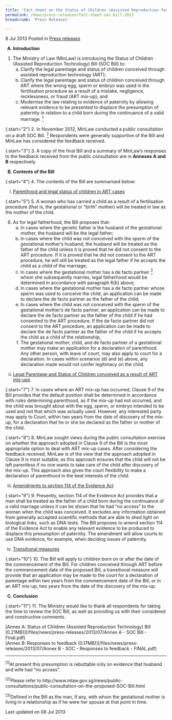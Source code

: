 ```yaml
---
title: 'Fact sheet on the Status of Children (Assisted Reproduction Technology) Bill'
permalink: /news/press-releases/fact-sheet-soc-bill-2013
breadcrumb: 'Press Releases'

---
```



8 Jul 2013 Posted in [Press releases](/news/press-releases)

<ol style="list-style-type: upper-alpha; font-weight: bold;">
<li>Introduction</li>
</ol>

<ol>
<li>The Ministry of Law (MinLaw) is introducing the Status of Children (Assisted Reproduction Technology) Bill (SOC Bill) to:

<ol style="list-style-type: lower-alpha;">


<li>Clarify the legal parentage and status of children conceived through assisted reproduction technology (ART);</li>


<li>Clarify the legal parentage and status of children conceived through ART where the wrong egg, sperm or embryo was used in the fertilisation procedure as a result of a mistake, negligence, recklessness, or fraud (ART mix-up); and </li>


<li>Modernise the law relating to evidence of paternity by allowing relevant evidence to be presented to displace the presumption of paternity in relation to a child born during the continuance of a valid marriage. <a href="#presumption"><sup>1</sup></a> </li>




</ol>

</li>
</ol>


{:start="2"}
2. In November 2012, MinLaw conducted a public consultation on a draft SOC Bill. <a href="#bill"><sup>2</sup></a>  Respondents were generally supportive of the Bill and MinLaw has considered the feedback received.

{:start="3"}
3. A copy of the final Bill and a summary of MinLaw’s responses to the feedback received from the public consultation are in **Annexes A and B** respectively.


<ol start="2" style="list-style-type: upper-alpha; font-weight: bold;">
<li>Contents of the Bill</li>
</ol>

{:start="4"}
4. The contents of the Bill are summarised below:

<ol style="list-style-type: lower-roman;">
<li><u> Parenthood and legal status of children in ART cases</u></li>
</ol>

{:start="5"}
5. A woman who has carried a child as a result of a fertilisation procedure (that is, the gestational or “birth” mother) will be treated in law as the mother of the child. 

<ol start="6">
<li>As for legal fatherhood, the Bill proposes that:

<ol style="list-style-type: lower-alpha;">

<li>In cases where the genetic father is the husband of the gestational mother, the husband will be the legal father;</li> 


<li>In cases where the child was not conceived with the sperm of the gestational mother’s husband, the husband will be treated as the father of the child unless it is proved that he did not consent to the ART procedure. If it is proved that he did not consent to the ART procedure, he will still be treated as the legal father if he accepts the child as a child of the marriage;</li>


<li>In cases where the gestational mother has a de facto partner <a href="#relationship"><sup>3</sup></a> whom she subsequently marries, legal fatherhood would be determined in accordance with paragraph 6(b) above;</li>


<li>In cases where the gestational mother has a de facto partner whose sperm was used to conceive the child, an application can be made to declare the de facto partner as the father of the child;</li>


<li>In cases where the child was not conceived with the sperm of the gestational mother’s de facto partner, an application can be made to declare the de facto partner as the father of the child if he had consented to the ART procedure. If the de facto partner did not consent to the ART procedure, an application can be made to declare the de facto partner as the father of the child if he accepts the child as a child of the relationship;</li>


<li>The gestational mother, child, and de facto partner of a gestational mother may make an application for a declaration of parenthood. Any other person, with leave of court, may also apply to court for a declaration. In cases within scenarios (d) and (e) above, any declaration made would not confer legitimacy on the child.</li>



</ol>


</li>

</ol>

<ol start="2" style="list-style-type: lower-roman;">
<li><u>Legal Parentage and Status of Children conceived as a result of ART mix-ups</u></li>
</ol>


{:start="7"}
7. In cases where an ART mix-up has occurred, Clause 9 of the Bill provides that the default position shall be determined in accordance with rules determining parenthood, as if the mix-up had not occurred, and the child was brought about with the egg, sperm, or embryo intended to be used and not that which was actually used. However, any interested party may apply to Court, within two years from the date of discovery of the mix-up, for a declaration that he or she be declared as the father or mother of the child.


{:start="8"}
8. MinLaw sought views during the public consultation exercise on whether the approach adopted in Clause 9 of the Bill is the most appropriate option to deal with ART mix-up cases. After considering the feedback received, MinLaw is of the view that the approach adopted in Clause 9 is most suitable, as this approach ensures that the child will not be left parentless if no one wants to take care of the child after discovery of the mix-up. This approach also gives the court flexibility to make a declaration of parenthood in the best interests of the child.




<ol start="3" style="list-style-type: lower-roman;">
<li><u>Amendments to section 114 of the Evidence Act</u></li>
</ol>


{:start="9"}
9. Presently, section 114 of the Evidence Act provides that a man shall be treated as the father of a child born during the continuance of a valid marriage unless it can be shown that he had “no access” to the woman when the child was conceived. It excludes any information obtained from generally accepted scientific methods that are able to shed light on biological links, such as DNA tests.  The Bill proposes to amend section 114 of the Evidence Act to enable any relevant evidence to be produced to displace this presumption of paternity.  The amendment will allow courts to use DNA evidence, for example, when deciding issues of paternity.


<ol start="4" style="list-style-type: lower-roman;">
<li><u>Transitional measures</u></li>
</ol>

{:start="10"}
10. The Bill will apply to children born on or after the date of the commencement of the Bill. For children conceived through ART before the commencement date of the proposed Bill, a transitional measure will provide that an application may be made to the court for a declaration of parentage within two years from the commencement date of the Bill, or in an ART mix-up, two years from the date of the discovery of the mix-up.


<ol start="3" style="list-style-type: upper-alpha; font-weight: bold;">
<li>Conclusion</li>
</ol>

{:start="11"}
11. The Ministry would like to thank all respondents for taking the time to review the SOC Bill, as well as providing us with their considered and constructive comments.   

[Annex A: Status of Children (Assisted Reproduction Technology) Bill (0.21MB)](/files/news/press-releases/2013/07/Annex A - SOC Bill - Final.pdf)  
[Annex B: Responses to feedback (0.17MB)](/files/news/press-releases/2013/07/Annex B - SOC - Responses to feedback - FINAL.pdf)

---

<p id="presumption"><sup>[1]</sup>At present this presumption is rebuttable only on evidence that husband and wife had “no access”.</p>
<p id="bill"><sup>[2]</sup>Please refer to http://www.mlaw.gov.sg/news/public-consultations/public-consultation-on-the-proposed-SOC-Bill.html</p> 
<p id="relationship"><sup>[3]</sup>Defined in the Bill as the man, if any, with whom the gestational mother is living in a relationship as if he were her spouse at that point in time.</p>


<p class="right-side-updated">Last updated on 08 Jul 2013</p>
